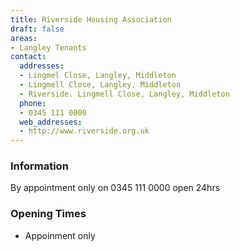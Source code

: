 ```yaml
---
title: Riverside Housing Association
draft: false
areas:
- Langley Tenants
contact:
  addresses:
  - Lingmel Close, Langley, Middleton
  - Lingmell Close, Langley, Middleton
  - Riverside. Lingmell Close, Langley, Middleton
  phone:
  - 0345 111 0000
  web_addresses:
  - http://www.riverside.org.uk
---
```


### Information
By appointment only on 0345 111 0000 open 24hrs

### Opening Times
* Appoinment only


